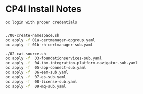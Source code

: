 # CP4I Install Notes

`oc login with proper credentials`

```bash

./00-create-namespace.sh
oc apply -f 01a-certmanager-opgroup.yaml
oc apply -f 01b-rh-certmanager-sub.yaml

./02-cat-source.sh
oc apply -f  03-foundationservices-sub.yaml
oc apply -f  04-ibm-integration-platform-navigator-sub.yaml
oc apply -f  05-app-connect-sub.yaml
oc apply -f  06-eem-sub.yaml
oc apply -f  07-es-sub.yaml
oc apply -f  08-license-sub.yaml
oc apply -f  09-mq-sub.yaml
```
